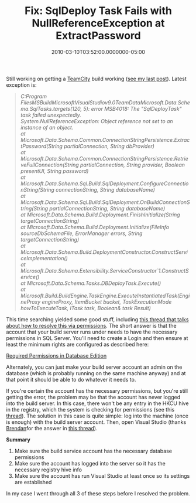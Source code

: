 ﻿---
title: "Fix: SqlDeploy Task Fails with NullReferenceException at ExtractPassword"
date: "2010-03-10T03:52:00.0000000-05:00"
description: >-
featuredImage: img/fix-sqldeploy-task-fails-with-nullreferenceexception-at-extractpassword-featured.png
---

Still working on getting a [TeamCity](http://www.jetbrains.com/teamcity) build working ([see my last post](/could-not-load-type-microsoft-build-framework-buildeventcontext)). Latest exception is:

> *C:Program FilesMSBuildMicrosoftVisualStudiov9.0TeamDataMicrosoft.Data.Schema.SqlTasks.targets(120, 5): error MSB4018: The "SqlDeployTask" task failed unexpectedly.\
> System.NullReferenceException: Object reference not set to an instance of an object.\
> at Microsoft.Data.Schema.Common.ConnectionStringPersistence.ExtractPassword(String partialConnection, String dbProvider)\
> at Microsoft.Data.Schema.Common.ConnectionStringPersistence.RetrieveFullConnection(String partialConnection, String provider, Boolean presentUI, String password)\
> at Microsoft.Data.Schema.Sql.Build.SqlDeployment.ConfigureConnectionString(String connectionString, String databaseName)\
> at Microsoft.Data.Schema.Sql.Build.SqlDeployment.OnBuildConnectionString(String partialConnectionString, String databaseName)\
> at Microsoft.Data.Schema.Build.Deployment.FinishInitialize(String targetConnectionString)\
> at Microsoft.Data.Schema.Build.Deployment.Initialize(FileInfo sourceDbSchemaFile, ErrorManager errors, String targetConnectionString)\
> at Microsoft.Data.Schema.Build.DeploymentConstructor.ConstructServiceImplementation()\
> at Microsoft.Data.Schema.Extensibility.ServiceConstructor`1.ConstructService()\
> at Microsoft.Data.Schema.Tasks.DBDeployTask.Execute()\
> at Microsoft.Build.BuildEngine.TaskEngine.ExecuteInstantiatedTask(EngineProxy engineProxy, ItemBucket bucket, TaskExecutionMode howToExecuteTask, ITask task, Boolean& task Result)*
>
>

This time searching yielded some good stuff, including [this thread that talks about how to resolve this via permissions](http://social.msdn.microsoft.com/Forums/en-US/vstsdb/thread/a7e08143-f7b8-4647-9758-33fb13176e12). The short answer is that the account that your build server runs under needs to have the necessary permissions in SQL Server. You'll need to create a Login and then ensure at least the minimum rights are configured as described here:

[Required Permissions in Database Edition](http://msdn.microsoft.com/en-us/library/aa833413.aspx)

Alternately, you can just make your build server account an admin on the database (which is probably running on the same machine anyway) and at that point it should be able to do whatever it needs to.

If you're certain the account has the necessary permissions, but you're still getting the error, the problem may be that the account has never logged into the build server. In this case, there won't be any entry in the HKCU hive in the registry, which the system is checking for permissions (see this [thread](http://social.msdn.microsoft.com/Forums/fi-FI/vstsdb/thread/595f847a-b900-460d-9071-414f5a0750d3)). The solution in this case is quite simple: log into the machine (once is enough) with the build server account. Then, open Visual Studio (thanks [Brendan](http://brendan.enrick.com/)for the answer in [this thread](http://social.msdn.microsoft.com/Forums/en/vstsdb/thread/a0f97df1-50b4-491e-85de-3dac105056df?prof=required)).

**Summary**

1. Make sure the build service account has the necessary database permissions
2. Make sure the account has logged into the server so it has the necessary registry hive info
3. Make sure the account has run Visual Studio at least once so its settings are established

In my case I went through all 3 of these steps before I resolved the problem.

